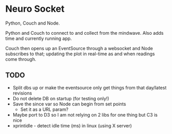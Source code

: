 # Neuro Socket

Python, Couch and Node.

Python and Couch to connect to and collect from the mindwave. Also adds time and currently running app.

Couch then opens up an EventSource through a websocket and Node subscribes to that; updating the plot in real-time as and when readings come through.

## TODO

* Split dbs up or make the eventsource only get things from that day/latest revisions
* Do not delete DB on startup (for testing only!)
* Save the since var so Node can begin from set points
    * Set it as a URL param?
* Maybe port to D3 so I am not relying on 2 libs for one thing but C3 is nice
* xprintidle - detect idle time (ms) in linux (using X server)
